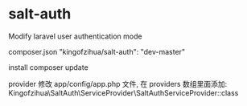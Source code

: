# salt-auth
Modify laravel user authentication mode

composer.json
"kingofzihua/salt-auth": "dev-master"

install
composer update

provider
修改 app/config/app.php 文件, 在 providers 数组里面添加:
Kingofzihua\SaltAuth\ServiceProvider\SaltAuthServiceProvider::class
